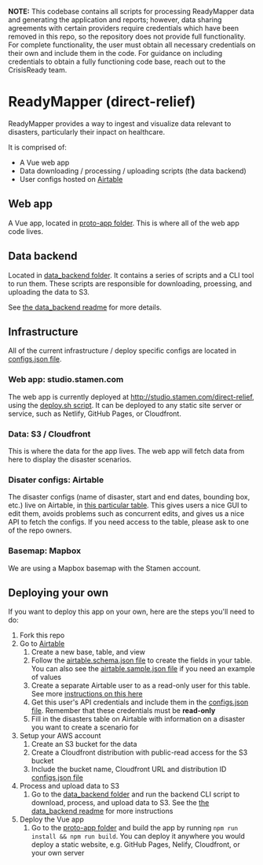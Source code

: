 **NOTE:** This codebase contains all scripts for processing ReadyMapper data and generating the application and reports; however, data sharing agreements with certain providers require credentials which have been removed in this repo, so the repository does not provide full functionality. For complete functionality, the user must obtain all necessary credentials on their own and include them in the code. For guidance on including credentials to obtain a fully functioning code base, reach out to the CrisisReady team. 

# ReadyMapper (direct-relief)

ReadyMapper provides a way to ingest and visualize data relevant to disasters, particularly their inpact on healthcare.

It is comprised of:

- A Vue web app
- Data downloading / processing / uploading scripts (the data backend)
- User configs hosted on [Airtable](https://airtable.com/)

## Web app

A Vue app, located in [proto-app folder](./proto-app). This is where all of the web app code lives.

## Data backend

Located in [data_backend folder](./data_backend). It contains a series of scripts and a CLI tool to run them. These scripts are responsible for downloading, proessing, and uploading the data to S3.

See [the data_backend readme](./data_backend/README.md) for more details.

## Infrastructure

All of the current infrastructure / deploy specific configs are located in [configs.json file](./configs.json).

### Web app: studio.stamen.com

The web app is currently deployed at http://studio.stamen.com/direct-relief, using the [deploy.sh script](./proto-app/deploy.sh). It can be deployed to any static site server or service, such as Netlify, GitHub Pages, or Cloudfront.

### Data: S3 / Cloudfront

This is where the data for the app lives. The web app will fetch data from here to display the disaster scenarios.

### Disater configs: Airtable

The disaster configs (name of disaster, start and end dates, bounding box, etc.) live on Airtable, in [this particular table](https://airtable.com/app3zBB0ivKnmM7Rq/tblBhKDAzfNkTcAw8/viwqNfkGq1XuMq7Zg). This gives users a nice GUI to edit them, avoids problems such as concurrent edits, and gives us a nice API to fetch the configs. If you need access to the table, please ask to one of the repo owners.

### Basemap: Mapbox

We are using a Mapbox basemap with the Stamen account.

## Deploying your own

If you want to deploy this app on your own, here are the steps you'll need to do:

1. Fork this repo
2. Go to [Airtable](https://airtable.com/)
    1. Create a new base, table, and view
    2. Follow the [airtable.schema.json file](./airtable.schema.json) to create the fields in your table. You can also see the [airtable.sample.json file](./airtable.sample.json) if you need an example of values
    3. Create a separate Airtable user to as a read-only user for this table. See more [instructions on this here](https://support.airtable.com/hc/en-us/articles/360056249614-Creating-a-read-only-API-key)
    4. Get this user's API credentials and include them in the [configs.json file](./configs.json). Remember that these credentials must be **read-only**
    5. Fill in the disasters table on Airtable with information on a disaster you want to create a scenario for
3. Setup your AWS account
    1. Create an S3 bucket for the data
    2. Create a Cloudfront distribution with public-read access for the S3 bucket
    3. Include the bucket name, Cloudfront URL and distribution ID [configs.json file](./configs.json)
4. Process and upload data to S3
    1. Go to the [data_backend folder](./data_backend) and run the backend CLI script to download, process, and upload data to S3. See the [the data_backend readme](./data_backend/README.md) for more instructions
5. Deploy the Vue app
    1. Go to the [proto-app folder](./proto-app) and build the app by running `npm run install && npm run build`. You can deploy it anywhere you would deploy a static website, e.g. GitHub Pages, Nelify, Cloudfront, or your own server
